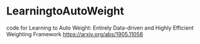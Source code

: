 # LearningtoAutoWeight
code for Learning to Auto Weight: Entirely Data-driven and Highly Efficient Weighting Framework https://arxiv.org/abs/1905.11058
